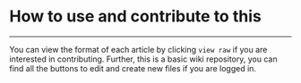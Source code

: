 # How to use and contribute to this
---
You can view the format of each article by clicking `view raw` if you are interested in contributing. Further, this is a basic wiki repository, you can find all the buttons to edit and create new files if you are logged in.
